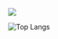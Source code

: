 
<img src="https://capsule-render.vercel.app/api?type=waving&color=B0E0E6&height=300&section=header&text=Welecome&fontSize=75" />


![Top Langs](https://github-readme-stats.vercel.app/api/top-langs/?username=Hyeongmin1225)



<!--
**Hyeongmin1225/Hyeongmin1225** is a ✨ _special_ ✨ repository because its `README.md` (this file) appears on your GitHub profile.

Here are some ideas to get you started:

- 🔭 I’m currently working on ...
- 🌱 I’m currently learning ...
- 👯 I’m looking to collaborate on ...
- 🤔 I’m looking for help with ...
- 💬 Ask me about ...
- 📫 How to reach me: ...
- 😄 Pronouns: ...
- ⚡ Fun fact: ...
-->
